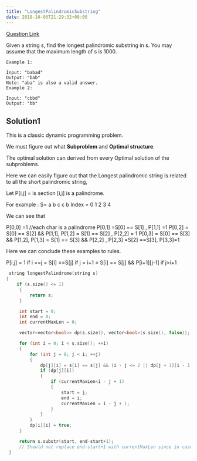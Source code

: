 ```yaml
---
title: "LongestPalindromicSubstring"
date: 2018-10-06T21:29:32+08:00
---
```


[Question Link](https://leetcode.com/problems/longest-palindromic-substring/description/)

Given a string s, find the longest palindromic substring in s. You may assume that the maximum length of s is 1000.

```
Example 1:

Input: "babad"
Output: "bab"
Note: "aba" is also a valid answer.
Example 2:

Input: "cbbd"
Output: "bb"
```


## Solution1

This is a classic dynamic programming problem.

We must figure out what **Subproblem** and **Optimal structure**.

The optimal solution can derived from every Optimal solution of the subproblems. 

Here we can easily figure out that the Longest palindromic string is related to all the short palindromic string,

Let P[i,j] =  is section [i,j] is a palindrome.

For example : 
S= a b c c b
Index = 0 1 2 3 4

We can see that 

P[0,0] =1 //each char is a palindrome
P[0,1] =S[0] == S[1] , P[1,1] =1
P[0,2] = S[0] == S[2] && P[1,1], P[1,2] = S[1] == S[2] , P[2,2] = 1
P[0,3] = S[0] == S[3] && P[1,2], P[1,3] = S[1] == S[3] && P[2,2] , P[2,3] =S[2] ==S[3], P[3,3]=1

Here we can conclude these examples to rules.

P[i,j] = 1 if i ==j
= S[i] ==S[j] if j = i+1
= S[i] == S[j] && P[i+1][j-1] if j>i+1

```C++
 string longestPalindrome(string s) 
{
    if (s.size() <= 1)
	 {
		 return s;
	 }

	 int start = 0;
	 int end = 0;
	 int currentMaxLen = 0;

	 vector<vector<bool>> dp(s.size(), vector<bool>(s.size(), false));

	 for (int i = 0; i < s.size(); ++i)
	 {
		 for (int j = 0; j < i; ++j)
		 {
			 dp[j][i] = s[i] == s[j] && (i - j <= 2 || dp[j + 1][i - 1]);
			 if (dp[j][i])
			 {
				 if (currentMaxLen<i - j + 1)
				 {
					 start = j;
					 end = i;
					 currentMaxLen = i - j + 1;
				 }
			 }
		 }
		 dp[i][i] = true;
	 }

	 return s.substr(start, end-start+1); 
     // Should not replace end-start+1 with currentMaxLen since in case "ac",currentMaxLen will be zero but still we need one char as answer
 }
```